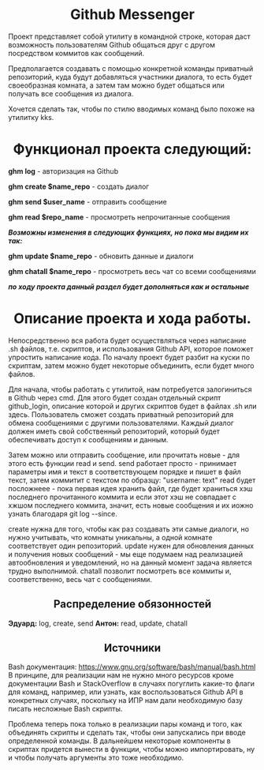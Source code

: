 <h1 align="center">Github Messenger</h1>

Проект представляет собой утилиту в командной строке, которая даст возможность пользователям Github общаться друг с другом посредством коммитов как сообщений.

Предполагается создавать с помощью конкретной команды приватный репозиторий, куда будут добавляться участники диалога, то есть будет своеобразная комната, а затем там можно будет общаться или получать все сообщения из диалога.

Хочется сделать так, чтобы по стилю вводимых команд было похоже на утилитку kks.

<h1 align="center">Функционал проекта следующий:</h2>

<b>ghm log</b> - авторизация на Github

<b>ghm create $name_repo</b> - создать диалог 

<b>ghm send $user_name</b> - отправить сообщение 

<b>ghm read $repo_name</b> - просмотреть непрочитанные сообщения 

***Возможны изменения в следующих функциях, но пока мы видим их так:***

<b>ghm update $name_repo</b> - обновить данные и диалоги

<b>ghm chatall $name_repo</b> - просмотреть весь чат со всеми сообщениями  

***по ходу проекта данный раздел будет дополняться как и остальные***

<h1 align="center">Описание проекта и хода работы.</h1>


Непосредственно вся работа будет осуществляться через написание .sh файлов, т.е. скриптов, и использования Github API, которое поможет упростить написание кода. По началу проект будет разбит на куски по скриптам, затем можно будет некоторые объединить, если будет много файлов.
  
  Для начала, чтобы работать с утилитой, нам потребуется залогиниться в Github через cmd. Для этого будет создан отдельный скрипт github_login, описание которой и других скриптов будет в файлах .sh или здесь. Пользователь сможет создать приватный репозиторий для обмена сообщениями с другими пользователями. Каждый диалог должен иметь свой собственный репозиторий, который будет обеспечивать доступ к сообщениям и данным.
  
  Затем можно или отправить сообщение, или прочитать новые - для этого есть функции read и send.
  send работает просто - принимает параметры имя и текст в соответствующем порядке и пишет в файл текст, затем коммитит с текстом по образцу: "username: text"
  read будет посложнеее - пока первая идея хранить файл, где будет храниться хэш последнего прочитанного коммита и если этот хэш не совпадает с хжшом последнего коммита, значит, есть новые сообщения и их иожно узнать благодаря git log --since.
  
  create нужна для того, чтобы как раз создавать эти самые диалоги, но нужно учитывать, что комнаты уникальны, а одной комнате соответствует один репозиторий.
  update нужен для обновления данных и получения новых сообщений - мы еще подумаем над реализацией автообновления и уведомлений, но на данный момент задача является трудно выполнимой.
  chatall позволит посмотреть все коммиты и, соответственно, весь чат с сообщениями.

<h2 align="center">Распределение обязонностей</h2>

<b>Эдуард:</b> log, create, send
<b>Антон:</b> read, update, chatall

<h2 align="center">Источники</h2>

Bash документация: https://www.gnu.org/software/bash/manual/bash.html
В принципе, для реализации нам не нужно много ресурсов кроме документации Bash и StackOverflow в случаях погуглить какие-то флаги для команд, например, или узнать, как воспользоваться Github API в конкретных случаях, поскольку на ИПР нам дали необходимую базу писать несложные Bash скрипты.

Проблема теперь пока только в реализации пары команд и того, как объединять скрипты и сделать так, чтобы они запускались при вводе определенной команды. В дальнейшем некоторые компоненты в скриптах придется вынести в функции, чтобы можно импортировать, ну и чтобы получать аргументы это тоже необходимо.

